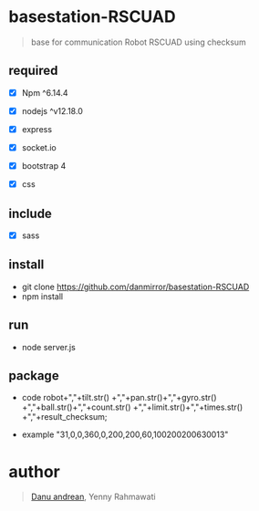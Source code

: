# basestation-RSCUAD
> base for communication Robot RSCUAD using checksum

## required
- [x] Npm ^6.14.4
- [x] nodejs ^v12.18.0
- [x] express
- [x] socket.io
- [x] bootstrap 4
- [x] css


## include
- [x] sass

## install 
- git clone https://github.com/danmirror/basestation-RSCUAD
- npm install

## run
- node server.js


## package
- code 
        robot+","+tilt.str()
				+","+pan.str()+","+gyro.str()
				+","+ball.str()+","+count.str()
				+","+limit.str()+","+times.str()
				+","+result_checksum;

- example
        "31,0,0,360,0,200,200,60,100200200630013"


# author
> <a href="https://me-danuandrean.github.io/">Danu andrean</a>, Yenny Rahmawati
